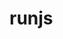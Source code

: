 # runjs
<script type="text/javascript">
var _Qma = {
			v 		: ( +new Date / ( 1000 ) ) >> 0,
			alias 	: {
				main 			: 'script/test',
				'query' 			: 'script/query',
				'menu.show' 	: 'css/menu.show',

				'mode' 			: 'script/mode'

			},
			types : {
				'menu.show' 		: '.css'
			},
			depends : {
				query : {
					exports 	: 'Qma'
				},
				notice : {
					deps : [ 'listener', 'momery','/runjs/css/notice.css' ]
				},
				'lisa.test' : {
					deps :[
						'css/menu.show.css', 	//菜单
						'css/lisa.test.css', 	// 测试类样式
						'css/common.box.css'  //文件夹样式风格
					]
				},
				'picture.test' : {
					deps : [
						cssUri//'css/picture.common.box.css'  //文件夹样式风格
					]
				}
			}
		}
</script> 
<script type="text/javascript" src="runjs.js" main="main" >
	//require.use( 'main' );
</script>
